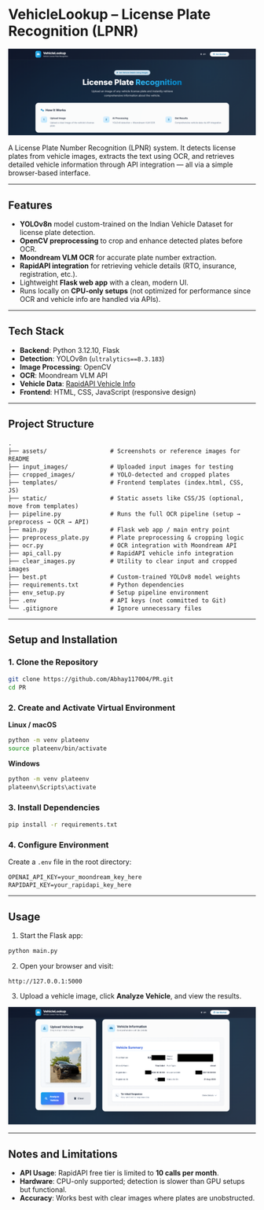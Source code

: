 # VehicleLookup – License Plate Recognition (LPNR)

![Homepage](assets/SS1.png)

A License Plate Number Recognition (LPNR) system.
It detects license plates from vehicle images, extracts the text using OCR, and retrieves detailed vehicle information through API integration — all via a simple browser-based interface.

---

## **Features**

* **YOLOv8n** model custom-trained on the Indian Vehicle Dataset for license plate detection.
* **OpenCV preprocessing** to crop and enhance detected plates before OCR.
* **Moondream VLM OCR** for accurate plate number extraction.
* **RapidAPI integration** for retrieving vehicle details (RTO, insurance, registration, etc.).
* Lightweight **Flask web app** with a clean, modern UI.
* Runs locally on **CPU-only setups** (not optimized for performance since OCR and vehicle info are handled via APIs).

---

## **Tech Stack**

* **Backend**: Python 3.12.10, Flask
* **Detection**: YOLOv8n (`ultralytics==8.3.183`)
* **Image Processing**: OpenCV
* **OCR**: Moondream VLM API
* **Vehicle Data**: [RapidAPI Vehicle Info](https://rapidapi.com/fire-api-fire-api-default/api/rto-vehicle-details-rc-puc-insurance-mparivahan)
* **Frontend**: HTML, CSS, JavaScript (responsive design)

---

## **Project Structure**

```
.
├── assets/                  # Screenshots or reference images for README
├── input_images/            # Uploaded input images for testing
├── cropped_images/          # YOLO-detected and cropped plates
├── templates/               # Frontend templates (index.html, CSS, JS)
├── static/                  # Static assets like CSS/JS (optional, move from templates)
├── pipeline.py              # Runs the full OCR pipeline (setup → preprocess → OCR → API)
├── main.py                  # Flask web app / main entry point
├── preprocess_plate.py      # Plate preprocessing & cropping logic
├── ocr.py                   # OCR integration with Moondream API
├── api_call.py              # RapidAPI vehicle info integration
├── clear_images.py          # Utility to clear input and cropped images
├── best.pt                  # Custom-trained YOLOv8 model weights
├── requirements.txt         # Python dependencies
├── env_setup.py             # Setup pipeline environment 
├── .env                     # API keys (not committed to Git)
└── .gitignore               # Ignore unnecessary files
```

---

## **Setup and Installation**

### **1. Clone the Repository**

```bash
git clone https://github.com/Abhay117004/PR.git
cd PR
```

### **2. Create and Activate Virtual Environment**

**Linux / macOS**

```bash
python -m venv plateenv
source plateenv/bin/activate
```

**Windows**

```cmd
python -m venv plateenv
plateenv\Scripts\activate
```

### **3. Install Dependencies**

```bash
pip install -r requirements.txt
```

### **4. Configure Environment**

Create a `.env` file in the root directory:

```env
OPENAI_API_KEY=your_moondream_key_here
RAPIDAPI_KEY=your_rapidapi_key_here
```

---

## **Usage**

1. Start the Flask app:

```bash
python main.py
```

2. Open your browser and visit:

```
http://127.0.0.1:5000
```

3. Upload a vehicle image, click **Analyze Vehicle**, and view the results.

![Results Page](assets/SS.png)

---

## **Notes and Limitations**

* **API Usage**: RapidAPI free tier is limited to **10 calls per month**.
* **Hardware**: CPU-only supported; detection is slower than GPU setups but functional.
* **Accuracy**: Works best with clear images where plates are unobstructed.

